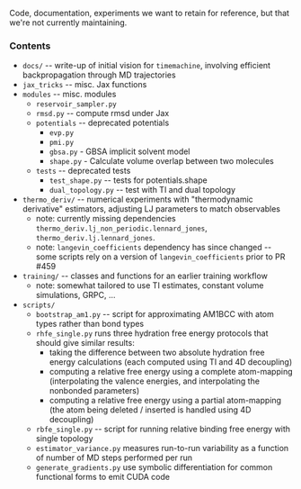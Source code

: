 Code, documentation, experiments we want to retain for reference, but that we're not currently maintaining.

### Contents
* `docs/` -- write-up of initial vision for `timemachine`, involving efficient backpropagation through MD trajectories
* `jax_tricks` -- misc. Jax functions
* `modules` -- misc. modules
   * `reservoir_sampler.py`
   * `rmsd.py` -- compute rmsd under Jax
   * `potentials` -- deprecated potentials
     * `evp.py`
     * `pmi.py`
     * `gbsa.py` - GBSA implicit solvent model
     * `shape.py` - Calculate volume overlap between two molecules
   * `tests` -- deprecated tests
     * `test_shape.py` -- tests for potentials.shape
     * `dual_topology.py` -- test with TI and dual topology
* `thermo_deriv/` -- numerical experiments with "thermodynamic derivative" estimators, adjusting LJ parameters to match observables
    * note: currently missing dependencies `thermo_deriv.lj_non_periodic.lennard_jones`, `thermo_deriv.lj.lennard_jones`.
    * note: `langevin_coefficients` dependency has since changed -- some scripts rely on a version of `langevin_coefficients` prior to PR #459
* `training/` -- classes and functions for an earlier training workflow
    * note: somewhat tailored to use TI estimates, constant volume simulations, GRPC, ...
* `scripts/`
  * `bootstrap_am1.py` -- script for approximating AM1BCC with atom types rather than bond types
  * `rhfe_single.py` runs three hydration free energy protocols that should give similar results:
    * taking the difference between two absolute hydration free energy calculations (each computed using TI and 4D decoupling)
    * computing a relative free energy using a complete atom-mapping (interpolating the valence energies, and interpolating the nonbonded parameters)
    * computing a relative free energy using a partial atom-mapping (the atom being deleted / inserted is handled using 4D decoupling)
  * `rbfe_single.py` -- script for running relative binding free energy with single topology
  * `estimator_variance.py` measures run-to-run variability as a function of number of MD steps performed per run
  * `generate_gradients.py` use symbolic differentiation for common functional forms to emit CUDA code
